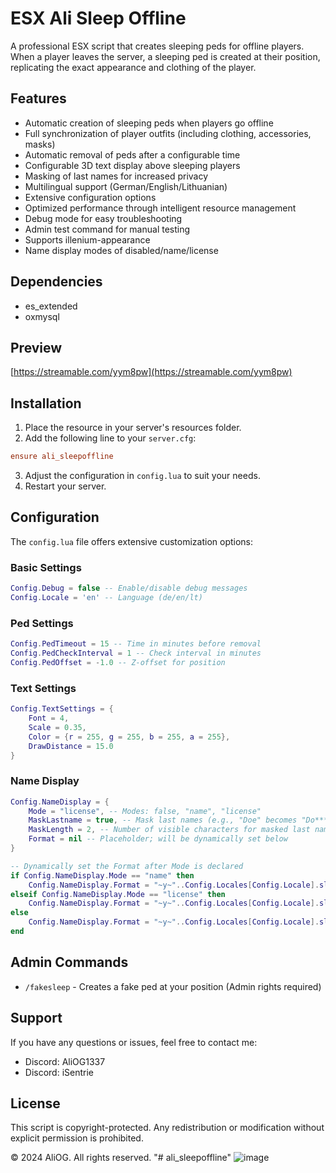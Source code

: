 # ESX Ali Sleep Offline

A professional ESX script that creates sleeping peds for offline players. When a player leaves the server, a sleeping ped is created at their position, replicating the exact appearance and clothing of the player.

## Features

- Automatic creation of sleeping peds when players go offline
- Full synchronization of player outfits (including clothing, accessories, masks)
- Automatic removal of peds after a configurable time
- Configurable 3D text display above sleeping players
- Masking of last names for increased privacy
- Multilingual support (German/English/Lithuanian)
- Extensive configuration options
- Optimized performance through intelligent resource management
- Debug mode for easy troubleshooting
- Admin test command for manual testing
- Supports illenium-appearance
- Name display modes of disabled/name/license

## Dependencies

- es_extended
- oxmysql

## Preview
[https://streamable.com/yym8pw](https://streamable.com/yym8pw)

## Installation

1. Place the resource in your server's resources folder.
2. Add the following line to your `server.cfg`:
```cfg
ensure ali_sleepoffline
```
3. Adjust the configuration in `config.lua` to suit your needs.
4. Restart your server.

## Configuration

The `config.lua` file offers extensive customization options:

### Basic Settings
```lua
Config.Debug = false -- Enable/disable debug messages
Config.Locale = 'en' -- Language (de/en/lt)
```

### Ped Settings
```lua
Config.PedTimeout = 15 -- Time in minutes before removal
Config.PedCheckInterval = 1 -- Check interval in minutes
Config.PedOffset = -1.0 -- Z-offset for position
```

### Text Settings
```lua
Config.TextSettings = {
    Font = 4,
    Scale = 0.35,
    Color = {r = 255, g = 255, b = 255, a = 255},
    DrawDistance = 15.0
}
```

### Name Display
```lua
Config.NameDisplay = {
    Mode = "license", -- Modes: false, "name", "license"
    MaskLastname = true, -- Mask last names (e.g., "Doe" becomes "Do*******")
    MaskLength = 2, -- Number of visible characters for masked last names
    Format = nil -- Placeholder; will be dynamically set below
}

-- Dynamically set the Format after Mode is declared
if Config.NameDisplay.Mode == "name" then
    Config.NameDisplay.Format = "~y~"..Config.Locales[Config.Locale].sleeping.."\n~w~"..Config.Locales[Config.Locale].name
elseif Config.NameDisplay.Mode == "license" then
    Config.NameDisplay.Format = "~y~"..Config.Locales[Config.Locale].sleeping.."\n~w~"..Config.Locales[Config.Locale].license
else
    Config.NameDisplay.Format = "~y~"..Config.Locales[Config.Locale].sleeping
end
```

## Admin Commands

- `/fakesleep` - Creates a fake ped at your position (Admin rights required)

## Support

If you have any questions or issues, feel free to contact me:
- Discord: AliOG1337
- Discord: iSentrie

## License

This script is copyright-protected. Any redistribution or modification without explicit permission is prohibited.

© 2024 AliOG. All rights reserved.
"# ali_sleepoffline"
![image](https://github.com/user-attachments/assets/24e95843-21e6-4b9d-9bcf-9990929a6e75)
